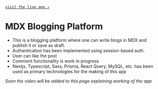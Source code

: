 [`visit the live app ↗`](https://next-mdx-notes-app.vercel.app/)

# MDX Blogging Platform
-	This is a blogging platform where one can write blogs in MDX and publish it or save as draft.
-	Authentication has been implemented using session-based auth.
-	User can like the post
-	Comment functionality is work in progress
-	Nextjs, Typescript, Sass, Prisma, React Query, MySQL, etc. has been used as primary technologies for the making of this app

*Soon the video will be added to this page explaining working of the app*
